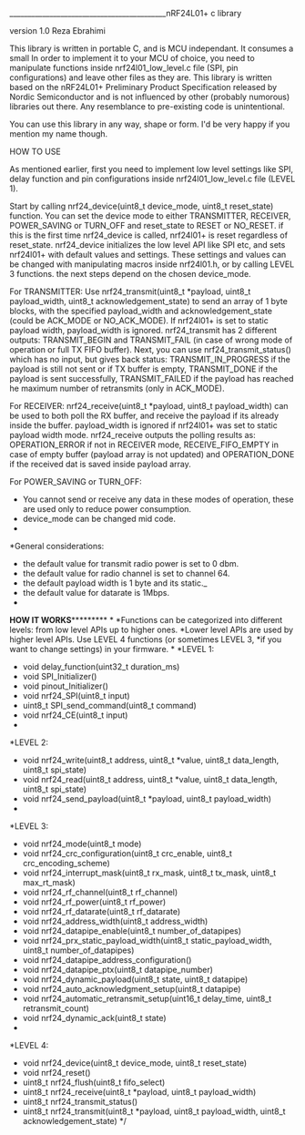 ___________________________________________nRF24L01+ c library

version 1.0
Reza Ebrahimi

This library is written in portable C, and is MCU independant. It consumes a small
In order to implement it to your MCU of choice, you need to manipulate functions inside
nrf24l01_low_level.c file (SPI, pin configurations) and leave other files as they are.
This library is written based on the nRF24L01+ Preliminary Product Specification released 
by Nordic Semiconductor and is not influenced by other (probably numorous) libraries out there.
Any resemblance to pre-existing code is unintentional.

You can use this library in any way, shape or form. I'd be very happy if you mention my name
though.

HOW TO USE

As mentioned earlier, first you need to implement low level settings like SPI, delay function
and pin configurations inside nrf24l01_low_level.c file (LEVEL 1).

Start by calling nrf24_device(uint8_t device_mode, uint8_t reset_state) function. You can set the
device mode to either TRANSMITTER, RECEIVER, POWER_SAVING or TURN_OFF and reset_state to RESET or
NO_RESET. if this is the first time nrf24_device is called, nrf24l01+ is reset regardless of reset_state.
nrf24_device initializes the low level API like SPI etc, and sets nrf24l01+ with default values and settings.
These settings and values can be changed with manipulating macros inside nrf24l01.h, or by calling LEVEL 3 
functions. the next steps depend on the chosen device_mode.

For TRANSMITTER:
Use nrf24_transmit(uint8_t *payload, uint8_t payload_width, uint8_t acknowledgement_state) to send an array of 1 byte blocks, with the specified payload_width and acknowledgement_state (could be ACK_MODE or NO_ACK_MODE). If nrf24l01+ is set to static payload width, payload_width is ignored. nrf24_transmit has 2 different outputs: TRANSMIT_BEGIN and TRANSMIT_FAIL (in case of wrong mode of operation or full TX FIFO buffer). Next, you can use nrf24_transmit_status() which has no input, but gives back status: TRANSMIT_IN_PROGRESS if the payload is still not sent or if TX buffer is empty, TRANSMIT_DONE if the payload is sent successfully, TRANSMIT_FAILED if the payload has reached he maximum number of retransmits (only in ACK_MODE).

For RECEIVER:
nrf24_receive(uint8_t *payload, uint8_t payload_width) can be used to both poll the RX buffer, and receive the payload if its already inside the buffer. payload_width is ignored if nrf24l01+ was set to static payload width mode. nrf24_receive outputs the polling results as: OPERATION_ERROR if not in RECEIVER mode, RECEIVE_FIFO_EMPTY in case of empty buffer (payload array is not updated) and OPERATION_DONE if the received dat is saved inside payload array.

For POWER_SAVING or TURN_OFF:
 *  You cannot send or receive any data in these modes of operation, these are used only to reduce power consumption. 
 *  device_mode can be changed mid code.
 *  
 *General considerations:
 *  the default value for transmit radio power is set to 0 dbm.
 *  the default value for radio channel is set to channel 64.
 *  the default payload width is 1 byte and its static._
 *  the default value for datarate is 1Mbps.
 *
 ********************************HOW IT WORKS*****************************************
 *
 *Functions can be categorized into different levels: from low level APIs up to higher ones.
 *Lower level APIs are used by higher level APIs. Use LEVEL 4 functions (or sometimes LEVEL 3, 
 *if you want to change settings) in your firmware.
 *
 *LEVEL 1:
 *  void delay_function(uint32_t duration_ms)
 *  void SPI_Initializer()
 *  void pinout_Initializer()
 *  void nrf24_SPI(uint8_t input)
 *  uint8_t SPI_send_command(uint8_t command)
 *  void nrf24_CE(uint8_t input)
 *  
 *LEVEL 2:
 *  void nrf24_write(uint8_t address, uint8_t *value, uint8_t data_length, uint8_t spi_state)
 *  void nrf24_read(uint8_t address, uint8_t *value, uint8_t data_length, uint8_t spi_state)
 *  void nrf24_send_payload(uint8_t *payload, uint8_t payload_width)
 *  
 *LEVEL 3:
 *  void nrf24_mode(uint8_t mode)
 *  void nrf24_crc_configuration(uint8_t crc_enable, uint8_t crc_encoding_scheme)
 *  void nrf24_interrupt_mask(uint8_t rx_mask, uint8_t tx_mask, uint8_t max_rt_mask)
 *  void nrf24_rf_channel(uint8_t rf_channel)
 *  void nrf24_rf_power(uint8_t rf_power)
 *  void nrf24_rf_datarate(uint8_t rf_datarate)
 *  void nrf24_address_width(uint8_t address_width)
 *  void nrf24_datapipe_enable(uint8_t number_of_datapipes)
 *  void nrf24_prx_static_payload_width(uint8_t static_payload_width, uint8_t number_of_datapipes)
 *  void nrf24_datapipe_address_configuration()
 *  void nrf24_datapipe_ptx(uint8_t datapipe_number)
 *  void nrf24_dynamic_payload(uint8_t state, uint8_t datapipe)
 *  void nrf24_auto_acknowledgment_setup(uint8_t datapipe)
 *  void nrf24_automatic_retransmit_setup(uint16_t delay_time, uint8_t retransmit_count)
 *  void nrf24_dynamic_ack(uint8_t state)
 *  
 *LEVEL 4:
 *  void nrf24_device(uint8_t device_mode, uint8_t reset_state)
 *  void nrf24_reset()
 *  uint8_t nrf24_flush(uint8_t fifo_select)
 *  uint8_t nrf24_receive(uint8_t *payload, uint8_t payload_width)
 *  uint8_t nrf24_transmit_status()
 *  uint8_t nrf24_transmit(uint8_t *payload, uint8_t payload_width, uint8_t acknowledgement_state)
 */
